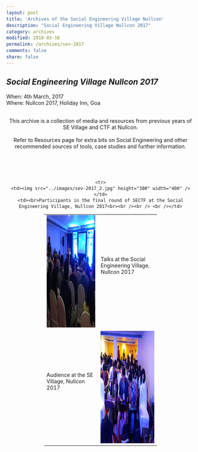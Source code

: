```yaml
---
layout: post
title: 'Archives of the Social Engineering Village Nullcon'
description: "Social Engineering Village Nullcon 2017"
category: archives
modified: 2018-03-16
permalink: /archives/sev-2017
comments: false
share: false
---	
```



## *Social Engineering Village Nullcon 2017*

When: 4th March, 2017<br>
Where: Nullcon 2017, Holiday Inn, Goa<br>


<center>
<br>This archive is a collection of media and resources from previous years of SE Village and CTF at Nullcon. <br />
<br>Refer to Resources page for extra bits on Social Engineering and other recommended sources of tools, case studies and further information.<br />

</center> 

<br /><br /><br />

<center>
<table style="width:60%" border="0">
  <tr>
    <td><img src="../images/sev-2017_9.jpg" height="300" width="400" /></td>
    <td><br>Talks at the Social Engineering Village, Nullcon 2017<br><br /><br /> <br /></td>
  </tr>

  <tr>
    <td><br>Audience at the SE Village, Nullcon 2017<br><br /><br /> <br /></td>
    <td><img src="../images/sev-2017_5.jpg" height="300" width="400" /></td>
  </tr>

    <tr>
    <td><img src="../images/sev-2017_2.jpg" height="300" width="400" /></td>
    <td><br>Participants in the final round of SECTF at the Social Engineering Village, Nullcon 2017<br><br /><br /> <br /></td>
  </tr>
</table>
</center>


<br /><br /><br /><br /><br />

